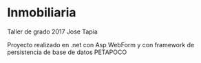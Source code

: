 # Inmobiliaria
Taller de grado 2017 Jose Tapia

Proyecto realizado en .net con Asp WebForm y con framework de persistencia de base de datos PETAPOCO
